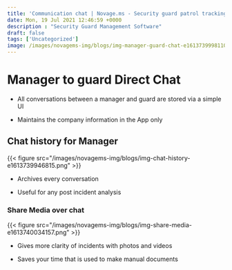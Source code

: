 ```yaml
---
title: 'Communication chat | Novage.ms - Security guard patrol tracking system – Novagems'
date: Mon, 19 Jul 2021 12:46:59 +0000
description : "Security Guard Management Software"
draft: false
tags: ['Uncategorized']
image: /images/novagems-img/blogs/img-manager-guard-chat-e1613739998110.png
---
```


# Manager to guard Direct Chat

*   All conversations between a manager and guard are stored via a simple UI

*   Maintains the company information in the App only

## Chat history for Manager

{{< figure src="/images/novagems-img/blogs/img-chat-history-e1613739946815.png" >}}

*   Archives every conversation

*   Useful for any post incident analysis

### Share Media over chat

{{< figure src="/images/novagems-img/blogs/img-share-media-e1613740034157.png" >}}

*   Gives more clarity of incidents with photos and videos

*   Saves your time that is used to make manual documents

